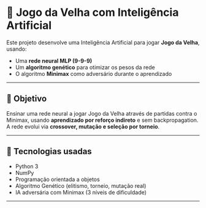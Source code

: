 # 🤖 Jogo da Velha com Inteligência Artificial

Este projeto desenvolve uma Inteligência Artificial para jogar **Jogo da Velha**, usando:

- Uma **rede neural MLP (9-9-9)**
- Um **algoritmo genético** para otimizar os pesos da rede
- O algoritmo **Minimax** como adversário durante o aprendizado

---

## 🎯 Objetivo

Ensinar uma rede neural a jogar Jogo da Velha através de partidas contra o Minimax, usando **aprendizado por reforço indireto** e sem backpropagation. A rede evolui via **crossover, mutação e seleção por torneio**.

---

## 🧠 Tecnologias usadas

- Python 3
- NumPy
- Programação orientada a objetos
- Algoritmo Genético (elitismo, torneio, mutação real)
- IA adversária com Minimax (3 níveis de dificuldade)

---